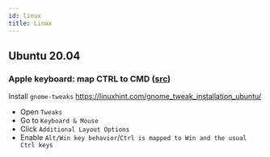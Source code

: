 ```yaml
---
id: linux
title: Linux
---
```


## Ubuntu 20.04
### Apple keyboard: map CTRL to CMD ([src](https://askubuntu.com/a/808588))

Install `gnome-tweaks` https://linuxhint.com/gnome_tweak_installation_ubuntu/
- Open `Tweaks`
- Go to `Keyboard & Mouse`
- Click `Additional Layout Options`
- Enable `Alt/Win key behavior`/`Ctrl is mapped to Win and the usual Ctrl keys`
